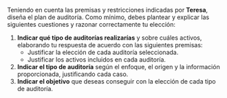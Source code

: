 Teniendo en cuenta las premisas y restricciones indicadas por **Teresa**, diseña el plan de auditoría. Como mínimo, debes plantear y explicar las siguientes cuestiones y razonar correctamente tu elección:

1. **Indicar qué tipo de auditorías realizarías** y sobre cuáles activos, elaborando tu respuesta de acuerdo con las siguientes premisas:
	- Justificar la elección de cada auditoría seleccionada.
	- Justificar los activos incluidos en cada auditoría.
2. **Indicar el tipo de auditoría** según el enfoque, el origen y la información proporcionada, justificando cada caso.
3. **Indicar el objetivo** que deseas conseguir con la elección de cada tipo de auditoría.
